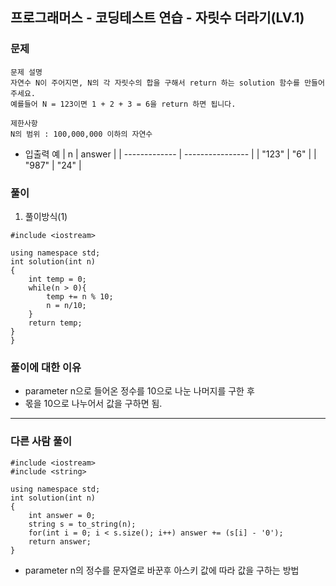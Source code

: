 ## 프로그래머스 - 코딩테스트 연습 - 자릿수 더라기(LV.1)

### 문제

```
문제 설명
자연수 N이 주어지면, N의 각 자릿수의 합을 구해서 return 하는 solution 함수를 만들어 주세요.
예를들어 N = 123이면 1 + 2 + 3 = 6을 return 하면 됩니다.

제한사항
N의 범위 : 100,000,000 이하의 자연수
```

- 입출력 예
  | n | answer |
  | ------------- | ---------------- |
  | "123" | "6" |
  | "987" | "24" |

### 풀이

1. 풀이방식(1)

```
#include <iostream>

using namespace std;
int solution(int n)
{
    int temp = 0;
    while(n > 0){
        temp += n % 10;
        n = n/10;
    }
    return temp;
}
}
```

### 풀이에 대한 이유

- parameter n으로 들어온 정수를 10으로 나눈 나머지를 구한 후
- 몫을 10으로 나누어서 값을 구하면 됨.

<hr/>

### 다른 사람 풀이

```
#include <iostream>
#include <string>

using namespace std;
int solution(int n)
{
    int answer = 0;
    string s = to_string(n);
    for(int i = 0; i < s.size(); i++) answer += (s[i] - '0');
    return answer;
}
```

- parameter n의 정수를 문자열로 바꾼후 아스키 값에 따라 값을 구하는 방법
